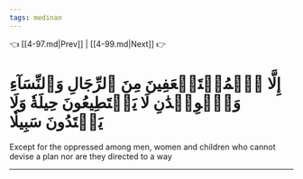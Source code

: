 ```yaml
---
tags: medinan
---
```


👈 [[4-97.md|Prev]] | [[4-99.md|Next]] 👉

# إِلَّا ٱلۡمُسۡتَضۡعَفِينَ مِنَ ٱلرِّجَالِ وَٱلنِّسَآءِ وَٱلۡوِلۡدَٰنِ لَا يَسۡتَطِيعُونَ حِيلَةٗ وَلَا يَهۡتَدُونَ سَبِيلٗا

Except for the oppressed among men, women and children who cannot devise a plan nor are they directed to a way

---

